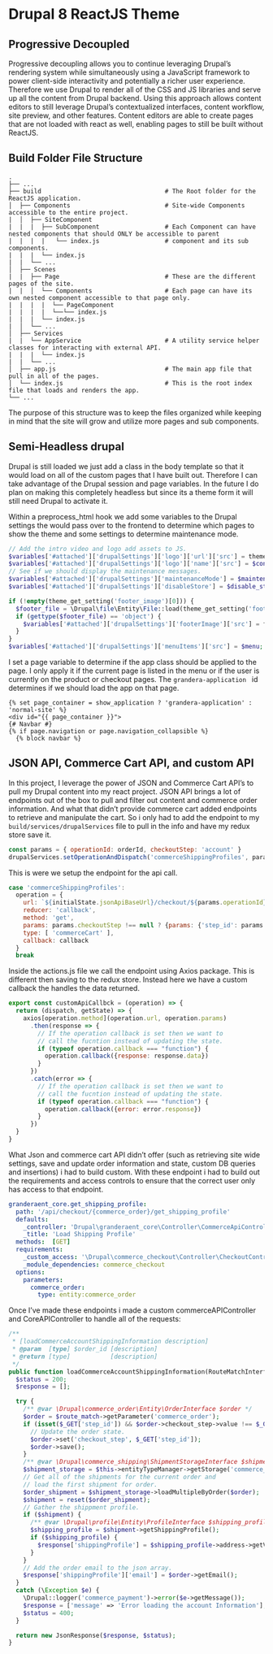# Drupal 8 ReactJS Theme

## Progressive Decoupled
Progressive decoupling allows you to continue leveraging Drupal’s rendering system while simultaneously using a JavaScript framework to power client-side interactivity and potentially a richer user experience. Therefore we use Drupal to render all of the CSS and JS libraries and serve up all the content from Drupal backend. Using this approach allows content editors to still leverage Drupal’s contextualized interfaces, content workflow, site preview, and other features. Content editors are able to create pages that are not loaded with react as well, enabling pages to still be built without ReactJS.

## Build Folder File Structure
    .
    ├── ...
    ├── build                                  # The Root folder for the ReactJS application.
    │  ├── Components                          # Site-wide Components accessible to the entire project.
    |  │  ├── SiteComponent
    |  |  |  ├── SubComponent                  # Each Component can have nested components that should ONLY be accessible to parent  
    |  |  |  |   └── index.js                  # component and its sub components.
    |  |  |  └── index.js
    |  |  └── ...  
    │  ├── Scenes
    |  |  ├── Page                             # These are the different pages of the site.
    |  |  │  └── Components                    # Each page can have its own nested component accessible to that page only.
    |  |  |  |  └── PageComponent
    |  |  |  |  └──└── index.js  
    |  |  |  └── index.js
    |  │  └── ...
    │  ├── Services
    |  |  └── AppService                       # A utility service helper classes for interacting with external API.
    |  |  |  └── index.js
    |  |  └── ...
    │  ├── app.js                              # The main app file that pull in all of the pages.
    │  └── index.js                            # This is the root index file that loads and renders the app.
    └── ...
The purpose of this structure was to keep the files organized while keeping in mind that the site will grow and utilize more pages and sub components.


## Semi-Headless drupal
Drupal is still loaded we just add a class in the body template so that it would load on all of the custom pages that I have built out.
Therefore I can take advantage of the Drupal session and page variables. In the future I do plan on making this completely headless but since its a theme form it will still need Drupal to activate it.

Within a preprocess_html hook we add some variables to the Drupal settings the would pass over to the frontend
to determine which pages to show the theme and some settings to determine maintenance mode.

```php
// Add the intro video and logo add assets to JS.
$variables['#attached']['drupalSettings']['logo']['url']['src'] = theme_get_setting('logo.url');
$variables['#attached']['drupalSettings']['logo']['name']['src'] = $config->get('name');
// See if we should display the maintenance messages.
$variables['#attached']['drupalSettings']['maintenanceMode'] = $maintenance_mode;
$variables['#attached']['drupalSettings']['disableStore'] = $disable_store;

if (!empty(theme_get_setting('footer_image')[0])) {
  $footer_file = \Drupal\file\Entity\File::load(theme_get_setting('footer_image')[0]);
  if (gettype($footer_file) == 'object') {
    $variables['#attached']['drupalSettings']['footerImage']['src'] = file_create_url($footer_file->getFileUri());
  }
}
$variables['#attached']['drupalSettings']['menuItems']['src'] = $menu;
```

I set a page variable to determine if the app class should be applied to the page. I only apply it if the current page is listed in the menu or if the user is currently on the product or checkout pages.
The ```grandera-application ``` id determines if we should load the app on that page.

```
{% set page_container = show_application ? 'grandera-application' : 'normal-site' %}
<div id="{{ page_container }}">
{# Navbar #}
{% if page.navigation or page.navigation_collapsible %}
  {% block navbar %}
```

## JSON API, Commerce Cart API, and custom API
In this project, I leverage the power of JSON and Commerce Cart API’s to pull my Drupal content into my react project. JSON API brings a lot of endpoints out of the box to pull and filter out content and commerce order information. And what that didn’t provide commerce cart added endpoints to retrieve and manipulate the cart. So i only had to add the endpoint to my ```build/services/drupalServices``` file to pull in the info and have my redux store save it.

```js
const params = { operationId: orderId, checkoutStep: 'account' }
drupalServices.setOperationAndDispatch('commerceShippingProfiles', params, this.setShippingProfile)
```

This is were we setup the endpoint for the api call.

```js
case 'commerceShippingProfiles':
  operation = {
    url: `${initialState.jsonApiBaseUrl}/checkout/${params.operationId}/get_shipping_profile`,
    reducer: 'callback',
    method: 'get',
    params: params.checkoutStep !== null ? {params: {'step_id': params.checkoutStep}} : {},
    type: [ 'commerceCart' ],
    callback: callback
  }
  break
```

Inside the actions.js file we call the endpoint using Axios package. This is different then saving to the redux store. Instead here we have a custom callback the handles the data returned.

```js
export const customApiCallbck = (operation) => {
  return (dispatch, getState) => {
    axios[operation.method](operation.url, operation.params)
      .then(response => {
        // If the operation callback is set then we want to
        // call the fucntion instead of updating the state.
        if (typeof operation.callback === "function") {
          operation.callback({response: response.data})
        }
      })
      .catch(error => {
        // If the operation callback is set then we want to
        // call the fucntion instead of updating the state.
        if (typeof operation.callback === "function") {
          operation.callback({error: error.response})
        }
      })
  }
}
```

What Json and commerce cart API didn’t offer (such as retrieving site wide settings, save and update order information and state, custom DB queries and insertions) i had to build custom. With these endpoint i had to build out the requirements and access controls to ensure that the correct user only has access to that endpoint.

```yml
granderaent_core.get_shipping_profile:
  path: '/api/checkout/{commerce_order}/get_shipping_profile'
  defaults:
    _controller: 'Drupal\granderaent_core\Controller\CommerceApiController::loadCommerceAccountShippingInformation'
    _title: 'Load Shipping Profile'
  methods:  [GET]
  requirements:
    _custom_access: '\Drupal\commerce_checkout\Controller\CheckoutController::checkAccess'
    _module_dependencies: commerce_checkout
  options:
    parameters:
      commerce_order:
        type: entity:commerce_order
```

Once I’ve made these endpoints i made a custom commerceAPIController and CoreAPIController to handle all of the requests:

```php
/**
 * [loadCommerceAccountShippingInformation description]
 * @param  [type] $order_id [description]
 * @return [type]           [description]
 */
public function loadCommerceAccountShippingInformation(RouteMatchInterface $route_match) {
  $status = 200;
  $response = [];

  try {
    /** @var \Drupal\commerce_order\Entity\OrderInterface $order */
    $order = $route_match->getParameter('commerce_order');
    if (isset($_GET['step_id']) && $order->checkout_step->value !== $_GET['step_id']) {
      // Update the order state.
      $order->set('checkout_step', $_GET['step_id']);
      $order->save();
    }
    /** @var \Drupal\commerce_shipping\ShipmentStorageInterface $shipment_storage */
    $shipment_storage = $this->entityTypeManager->getStorage('commerce_shipment');
    // Get all of the shipments for the current order and
    // load the first shipment for order.
    $order_shipment = $shipment_storage->loadMultipleByOrder($order);
    $shipment = reset($order_shipment);
    // Gather the shippment profile.
    if ($shipment) {
      /** @var \Drupal\profile\Entity\ProfileInterface $shipping_profile */
      $shipping_profile = $shipment->getShippingProfile();
      if ($shipping_profile) {
        $response['shippingProfile'] = $shipping_profile->address->getValue()[0];
      }
    }
    // Add the order email to the json array.
    $response['shippingProfile']['email'] = $order->getEmail();
  }
  catch (\Exception $e) {
    \Drupal::logger('commerce_payment')->error($e->getMessage());
    $response = ['message' => 'Error loading the account Information'];
    $status = 400;
  }

  return new JsonResponse($response, $status);
}
```
